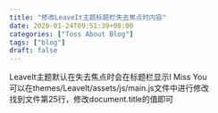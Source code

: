 ```yaml
---
title: "修改LeaveIt主题标题栏失去焦点时内容"
date: 2020-01-24T09:51:39+08:00
categories: ["Toss About Blog"]
tags: ["blog"]
draft: false
---
```


LeaveIt主题默认在失去焦点时会在标题栏显示I Miss You     
可以在themes/LeaveIt/assets/js/main.js文件中进行修改   
找到文件第25行，修改document.title的值即可   
